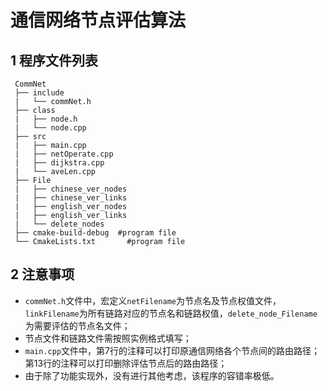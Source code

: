 # 通信网络节点评估算法

## 1 程序文件列表

```
 CommNet 
 ├── include
 |	 └── commNet.h
 ├── class
 |	 ├── node.h
 |	 └── node.cpp
 ├── src
 |	 ├── main.cpp
 |	 ├── netOperate.cpp
 |	 ├── dijkstra.cpp
 |	 └── aveLen.cpp
 ├── File
 |	 ├── chinese_ver_nodes
 |	 ├── chinese_ver_links
 |	 ├── english_ver_nodes
 |	 ├── english_ver_links
 |	 └── delete_nodes
 ├── cmake-build-debug	#program file
 └── CmakeLists.txt		  #program file
```

## 2 注意事项 

- ```commNet.h```文件中，宏定义```netFilename```为节点名及节点权值文件，```linkFilename```为所有链路对应的节点名和链路权值，```delete_node_Filename```为需要评估的节点名文件；
- 节点文件和链路文件需按照实例格式填写；
- ```main.cpp```文件中，第7行的注释可以打印原通信网络各个节点间的路由路径；第13行的注释可以打印删除评估节点后的路由路径；
- 由于除了功能实现外，没有进行其他考虑，该程序的容错率极低。
